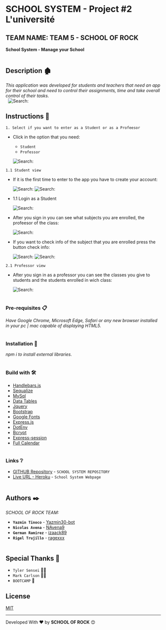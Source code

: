 # SCHOOL SYSTEM - Project #2 L'université
## TEAM NAME: TEAM 5 - SCHOOL OF ROCK
**School System - Manage your School**
\
&nbsp;
## Description 🏚

_This application was developed for students and teachers that need an app for their school and need to control their assignments, time and take overall control of their tasks._
\
&nbsp;
![Search:](./readmeFiles/img/img0.png)
## Instructions 🚀

`1. Select if you want to enter as a Student or as a Profeesor`
* Click in the option that you need: 
    * `Student` 
    * `Professor` 

    ![Search:](./readmeFiles/img/img1.png)

`1.1 Student view`
* If it is the first time to enter to the app you have to create your account: 

    ![Search:](./readmeFiles/img/create_account.png)
    ![Search:](./readmeFiles/img/img_signup.png)

* 1.1 Login as a Student

    ![Search:](./vireadmeFilesews/img/img2.png)

* After you sign in you can see what subjects you are enrolled, the profeesor of the class:

    ![Search:](./readmeFiles/img/student_view.png)

* If you want to check info of the subject that you are enrolled press the button check info:

    ![Search:](./readmeFiles/img/check_info.png)
    ![Search:](./readmeFiles/img/subject_info.png)

`2.1 Professor view`
* After you sign in as a professor you can see the classes you give to students and the students enrolled in wich class: 

    ![Search:](./readmeFiles/img/professor_view.png)
\
&nbsp;

### Pre-requisites 📋

_Have Google Chrome, Microsoft Edge, Safari or any new browser installed in your pc | mac capable of displaying HTML5._
\
&nbsp;

### Installation 🔧

_npm i to install external libraries._
\
&nbsp;
### Build with 🛠️
* [Handlebars.js](https://handlebarsjs.com//) 
* [Sequalize](https://sequelize.org/) 
* [MySql](https://www.mysql.com/)
* [Data Tables](https://datatables.net/)
* [Jquery](https://jquery.com/)
* [Bootstrap](https://getbootstrap.com/)
* [Google Fonts](https://fonts.google.com/)
* [Express.js](https://expressjs.com/)
* [DotEnv](https://symfony.com/doc/3.4/components/dotenv.html)
* [Bcrypt](http://bcrypt.sourceforge.net/)
* [Express-session](https://expressjs.com/en/resources/middleware/session.html)
* [Full Calendar](https://fullcalendar.io/)
\
&nbsp;
### Links ❔
* [GITHUB Repository](https://github.com/izaack89/school-system) - `SCHOOL SYSTEM REPOSITORY`
* [Live URL - Heroku](https://infinite-chamber-84516.herokuapp.com/) - `School System Webpage`
\
&nbsp;
## Authors ✒️
*SCHOOL OF ROCK TEAM:*
* **`Yazmin Tinoco`**   - [Yazmin30-bot](https://github.com/Yazmin30-bot/)
* **`Nicolas Avena`**  - [NAvena9](https://github.com/NAvena9/)
* **`German Ramirez`** - [izaack89](https://github.com/izaack89/)
* **`Rigel Trujillo`**  - [ragexxx](https://github.com/ragexxx/)
\
&nbsp;
## Special Thanks 🎁
* `Tyler Sensei` 👨‍🏫
* `Mark Carlson` 👨‍🏫
* `BOOTCAMP` 🎒

## License
[MIT](https://choosealicense.com/licenses/mit/)


---
Developed With ❤️ by **SCHOOL OF ROCK** 😊
